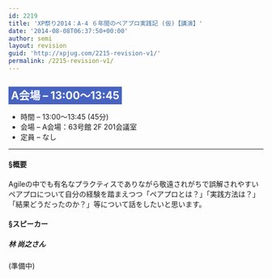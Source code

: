 ```yaml
---
id: 2219
title: 'XP祭り2014：A-4 ６年間のペアプロ実践記 (仮)【講演】'
date: '2014-08-08T06:37:50+00:00'
author: semi
layout: revision
guid: 'http://xpjug.com/2215-revision-v1/'
permalink: /2215-revision-v1/
---
```


## <span style="color:#FFFFFF; background-color:#4763c2; padding:5px;">A会場 – 13:00～13:45</span>

- 時間 – 13:00～13:45 (45分)
- 会場 – A会場：63号館 2F 201会議室
- 定員 – なし

---

#### §概要

Agileの中でも有名なプラクティスでありながら敬遠されがちで誤解されやすいペアプロについて自分の経験を踏まえつつ「ペアプロとは？」「実践方法は？」「結果どうだったのか？」等について話をしたいと思います。

#### §スピーカー

##### 林 尚之さん

(準備中)